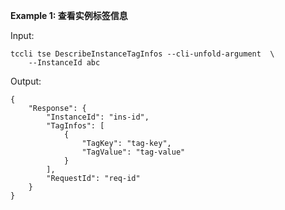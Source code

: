 **Example 1: 查看实例标签信息**



Input: 

```
tccli tse DescribeInstanceTagInfos --cli-unfold-argument  \
    --InstanceId abc
```

Output: 
```
{
    "Response": {
        "InstanceId": "ins-id",
        "TagInfos": [
            {
                "TagKey": "tag-key",
                "TagValue": "tag-value"
            }
        ],
        "RequestId": "req-id"
    }
}
```

